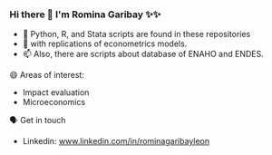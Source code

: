### Hi there 👋 I'm Romina Garibay ✨✨

- 🤔 Python, R, and Stata scripts are found in these repositories
- 💬 with replications of econometrics models.
- 📫 Also, there are scripts about database of ENAHO and ENDES.

😄 Areas of interest:
- Impact evaluation
- Microeconomics

🗣️ Get in touch
- Linkedin: www.linkedin.com/in/rominagaribayleon
